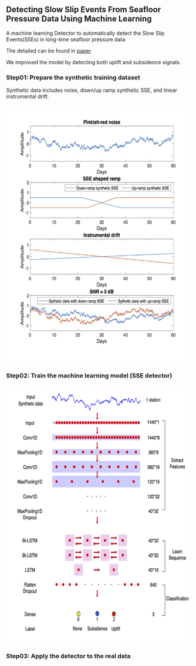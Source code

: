 ## Detecting Slow Slip Events From Seafloor Pressure Data Using Machine Learning
A machine learning Detector to automatically detect the Slow Slip Events(SSEs) in long-time seafloor pressure data

The detailed can be found in [paper](https://agupubs.onlinelibrary.wiley.com/doi/10.1029/2020GL087579)

We improved the model by detecting both uplift and subsidence signals.

### Step01: Prepare the synthetic training dataset
Synthetic data includes noise, down/up ramp synthetic SSE, and linear instrumental drift. 
<center><img src=/Figures/Synthetic_data.png width="600" height="700"/></center>

### Step02: Train the machine learning model (SSE detector)
<center><img src=/Figures/Architecture.png width="700" height="700"/></center>

### Step03: Apply the detector to the real data
